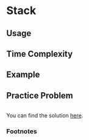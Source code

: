 # Stack

## Usage

## Time Complexity

## Example

## Practice Problem
````python

````
You can find the solution [here](solution.py).
### Footnotes
[^1]: []()
[^2]: []()
[^3]: []()
[^4]: []()
[^5]: []()
